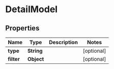 # DetailModel

## Properties
Name | Type | Description | Notes
------------ | ------------- | ------------- | -------------
**type** | **String** |  |  [optional]
**filter** | **Object** |  |  [optional]

